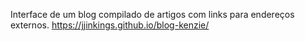 Interface de um blog compilado de artigos com links para endereços externos. 
https://jjinkings.github.io/blog-kenzie/
